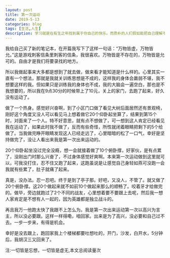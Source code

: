 ```yaml
---
layout: post
title: 第一次运动
date: 2019-5-13
categories: blog
tags: [生活,人生]
description: 学习就是在有生之年找到属于你自己的快乐。而质朴的人们假如能把自己理解不了的事情看作是与己无关的事，那就好了。
---
```



我给自己买了新的笔记本，在开篇我写下了这样一句话：“万物皆虚，万物皆允。”这是游戏刺客信条里刺客的信条，我很喜欢。万物皆是不存在的，万物皆是允可的。自由才是我们将要录找的地方。

所以我做起事来大多都是想到了就去做，做来看才能知道是什么样的。心里其实一直有一个想法，那就是我就关训练思想是不成的，这样我的身体会羸弱不堪，我不想要这样的我。但如果只是训练我的身体也不成，我的大脑会一遍空白，那也是不我想要的，所以我在9点30分的时候带上了10元，关上的家门，去跑了起来，好久没有运动了。

做了一个热身。感觉好兴奋啊，到了小区门口做了看见大树后面居然还有景观椅，刚好这个角度又没人可以看见马上想着做它20个仰卧起坐算了，结果到第15个时，对面来了一个人。特不好意思，就有点不想做了，可一想到这人肯定已经看见我在运动了，如果此时我不做了，反而有些奇怪，所性就闭着眼睛把剩下的5个给做了。当我做完睁开眼睛发现这人已经走远了，心里暗暗的松了一口气，幸好是坚持做完了，没让人看出来我是第一次出来运动的。

20个仰卧起坐没过完全没瘾，想一会就接着做了10个俯卧撑，好家伙，是有点累了，没刚出门时那么兴奋了，不过身体感觉好爽啊。本来第一次运动做到这里就可以，可我没打住，忍不住又跑了起来，这跑虽说是让感觉自己身轻如燕可没跑一会我就有些累了，肚子就痛了起来。

真是，没办法。忍一忍吧。终于是到了亭子那。好吧，又没人，不管了。就又做了20个俯卧撑。这20个做起来就不如前10个做起来那么的顺畅了。咬着牙才给做完的。做毕，旁边就跑过了2个不同的战友，心里想着要不要跟上去呢，然后我一想人家肯定是不想有人一起的，因为英雄都是独立战斗的。

再且我万一他跑太快了我跟不上怎么为。我是第一次出来运动第一次以高兴为言主，所以没必要跟。这样一样得嘞，咱回家。出来是为了高兴，没必要和自己过不去。一步一步来，有得是机会。

幸好是没去跟上，跑回家我上个楼梯都要吐想吐的，开门，沙发，白开水，5分钟后，我胡汉三又回来了。


<span id="busuanzi_container_page_pv">
  注:一切皆是忘想，一切皆是虚无,本文总阅读量<span id="busuanzi_value_page_pv"></span>次
</span>
